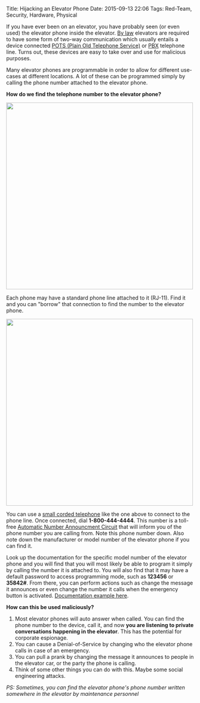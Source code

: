 Title: Hijacking an Elevator Phone
Date: 2015-09-13 22:06
Tags: Red-Team, Security, Hardware, Physical

If you have ever been on an elevator, you have probably seen (or even used) the elevator phone inside the elevator. [By law](http://www.nfpa.org/~/media/Files/forms%20and%20premiums/101%20handbook/NFP101HB09_CHS2.pdf) elevators are required to have some form of two-way communication which usually entails a device connected [POTS (Plain Old Telephone Service)](https://en.wikipedia.org/wiki/Plain_old_telephone_service) or [PBX](https://en.wikipedia.org/wiki/Business_telephone_system#Private_branch_exchange) telephone line. Turns out, these devices are easy to take over and use for malicious purposes.

Many elevator phones are programmable in order to allow for different use-cases at different locations. A lot of these can be programmed simply by calling the phone number attached to the elevator phone. 

**How do we find the telephone number to the elevator phone?**

<img src="https://upload.wikimedia.org/wikipedia/commons/d/d4/Elevator_COP_-_Dover_Impulse_Elevator.JPG" width="500px">

Each phone may have a standard phone line attached to it (RJ-11). Find it and you can "borrow" that connection to find the number to the elevator phone.

[<img src="https://pbs.twimg.com/media/COpcJ5PUwAAsvvp.jpg" width="500px">](http://www.amazon.com/dp/B00F6POFL4/ref=cm_sw_su_dp)

You can use a [small corded telephone](http://www.amazon.com/dp/B00F6POFL4/ref=cm_sw_su_dp) like the one above to connect to the phone line. Once connected, dial **1-800-444-4444**. This number is a toll-free [Automatic Number Announcment Circuit](https://en.wikipedia.org/wiki/Automatic_number_announcement_circuit) that will inform you of the phone number you are calling from. Note this phone number down. Also note down the manufacturer or model number of the elevator phone if you can find it.

Look up the documentation for the specific model number of the elevator phone and you will find that you will most likely be able to program it simply by calling the number it is attached to. You will also find that it may have a default password to access programming mode, such as **123456** or **35842#**. From there, you can perform actions such as change the message it announces or even change the number it calls when the emergency button is activated. [Documentation example here](https://adamselevator.com/Specific_pdfs_HW/Programming%20Instructions/AS-3%20Series.pdf).

**How can this be used maliciously?**

1. Most elevator phones will auto answer when called. You can find the phone number to the device, call it, and now **you are listening to private conversations happening in the elevator**. This has the potential for corporate espionage.
2. You can cause a Denial-of-Service by changing who the elevator phone calls in case of an emergency.
3. You can pull a prank by changing the message it announces to people in the elevator car, or the party the phone is calling.
4. Think of some other things you can do with this. Maybe some social engineering attacks.

*PS: Sometimes, you can find the elevator phone's phone number written somewhere in the elevator by maintenance personnel*
